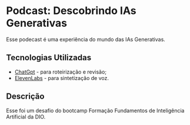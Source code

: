 
# Podcast: Descobrindo IAs Generativas

Esse podecast é uma experiência do mundo das IAs Generativas. 


## Tecnologias Utilizadas

 - [ChatGpt](https://chatgpt.com/) - para roteirização e revisão;
 - [ElevenLabs](https://elevenlabs.io/) - para sintetização de voz.

## Descrição

Esse foi um desafio do bootcamp Formação Fundamentos de Inteligência Artificial da DIO.

